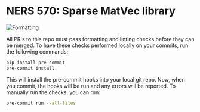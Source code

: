 # NERS 570: **Sp**arse **M**at**V**ec library

![Formatting](https://github.com/bkochuna/ners570f22-SpMV/actions/workflows/formatting-linting.yaml/badge.svg)

All PR's to this repo must pass formatting and linting checks before they can be merged.
To have these checks performed locally on your commits, run the following commands:

```bash
pip install pre-commit
pre-commit install
```

This will install the pre-commit hooks into your local git repo.  Now, when you commit, the hooks will be run and any errors will be reported.
To manually run the checks, you can run:

```bash
pre-commit run --all-files
```
